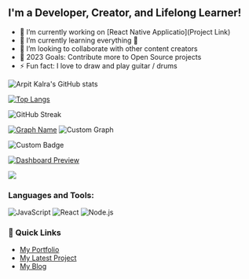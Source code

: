 ## I'm a Developer, Creator, and Lifelong Learner!

- 🔭 I’m currently working on [React Native Applicatio](Project Link)
- 🌱 I’m currently learning everything 🤣
- 👯 I’m looking to collaborate with other content creators
- 🥅 2023 Goals: Contribute more to Open Source projects
- ⚡ Fun fact: I love to draw and play guitar / drums


![Arpit Kalra's GitHub stats](https://github-readme-stats.vercel.app/api?Arpit1379=Arpit1379&show_icons=true&theme=radical)

[![Top Langs](https://github-readme-stats.vercel.app/api/top-langs/?username=yourusername&layout=compact&theme=vision-friendly-dark)](https://github.com/anuraghazra/github-readme-stats)


![GitHub Streak](https://github-readme-streak-stats.herokuapp.com/?user=yourusername&theme=dark&background=000000)

[![Graph Name](https://yourimagehost.com/path/to/graph_preview.png)](https://yourhost.com/path/to/interactive_graph)
![Custom Graph](https://yourimagehost.com/path/to/graph.svg)

![Custom Badge](https://img.shields.io/badge/Achievement-100%25-success)

[![Dashboard Preview](static_dashboard_preview_image_url)](https://yourdashboardlink.com)




![](https://komarev.com/ghpvc/?username=yourusername&color=green)

### Languages and Tools:

![JavaScript](https://img.shields.io/badge/-JavaScript-black?style=flat-square&logo=javascript)
![React](https://img.shields.io/badge/-React-black?style=flat-square&logo=react)
![Node.js](https://img.shields.io/badge/-Node.js-black?style=flat-square&logo=node.js)

### 🚀 Quick Links

- [My Portfolio](https://yourwebsite.com)
- [My Latest Project](https://github.com/yourusername/projectname)
- [My Blog](https://yourblog.com)

<!---
Arpit1379/Arpit1379 is a ✨ special ✨ repository because its `README.md` (this file) appears on your GitHub profile.
You can click the Preview link to take a look at your changes.
--->
